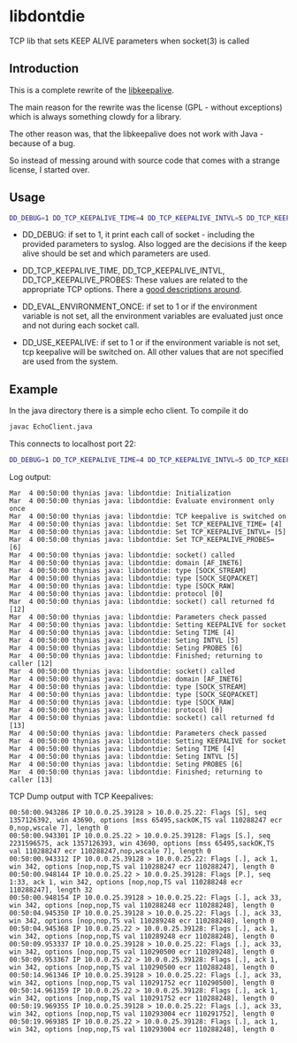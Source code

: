 # libdontdie
TCP lib that sets KEEP ALIVE parameters when socket(3) is called

## Introduction
This is a complete rewrite of the <a
href="http://libkeepalive.sourceforge.net">libkeepalive</a>.

The main reason for the rewrite was the license (GPL - without
exceptions) which is always something clowdy for a library.

The other reason was, that the libkeepalive does not work with Java -
because of a bug.

So instead of messing around with source code that comes with a
strange license, I started over.

## Usage

```bash
DD_DEBUG=1 DD_TCP_KEEPALIVE_TIME=4 DD_TCP_KEEPALIVE_INTVL=5 DD_TCP_KEEPALIVE_PROBES=6 LD_PRELOAD=/usr/lib/libdontdie.so java EchoClient 127.0.0.1 22
```

* DD_DEBUG: if set to 1, it print each call of socket - including the
  provided parameters to syslog.  Also logged are the decisions if the
  keep alive should be set and which parameters are used.

* DD_TCP_KEEPALIVE_TIME, DD_TCP_KEEPALIVE_INTVL,
  DD_TCP_KEEPALIVE_PROBES:
  These values are related to the appropriate TCP options.  There a
  <a
  href="http://tldp.org/HOWTO/TCP-Keepalive-HOWTO/usingkeepalive.html">good
  descriptions around</a>.

* DD_EVAL_ENVIRONMENT_ONCE: if set to 1 or if the environment variable
  is not set, all the environment variables are evaluated just once
  and not during each socket call.

* DD_USE_KEEPALIVE: if set to 1 or if the environment variable
  is not set, tcp keepalive will be switched on.  All other values
  that are not specified are used from the system.

## Example
In the java directory there is a simple echo client.  To compile it do

```bash
javac EchoClient.java
```

This connects to localhost port 22:

```bash
DD_DEBUG=1 DD_TCP_KEEPALIVE_TIME=4 DD_TCP_KEEPALIVE_INTVL=5 DD_TCP_KEEPALIVE_PROBES=6 LD_PRELOAD=/usr/lib/libdontdie.so java EchoClient 127.0.0.1 22
```

Log output:
```
Mar  4 00:50:00 thynias java: libdontdie: Initialization
Mar  4 00:50:00 thynias java: libdontdie: Evaluate environment only once
Mar  4 00:50:00 thynias java: libdontdie: TCP keepalive is switched on
Mar  4 00:50:00 thynias java: libdontdie: Set TCP_KEEPALIVE_TIME= [4]
Mar  4 00:50:00 thynias java: libdontdie: Set TCP_KEEPALIVE_INTVL= [5]
Mar  4 00:50:00 thynias java: libdontdie: Set TCP_KEEPALIVE_PROBES= [6]
Mar  4 00:50:00 thynias java: libdontdie: socket() called
Mar  4 00:50:00 thynias java: libdontdie: domain [AF_INET6]
Mar  4 00:50:00 thynias java: libdontdie: type [SOCK_STREAM]
Mar  4 00:50:00 thynias java: libdontdie: type [SOCK_SEQPACKET]
Mar  4 00:50:00 thynias java: libdontdie: type [SOCK_RAW]
Mar  4 00:50:00 thynias java: libdontdie: protocol [0]
Mar  4 00:50:00 thynias java: libdontdie: socket() call returned fd [12]
Mar  4 00:50:00 thynias java: libdontdie: Parameters check passed
Mar  4 00:50:00 thynias java: libdontdie: Setting KEEPALIVE for socket
Mar  4 00:50:00 thynias java: libdontdie: Seting TIME [4]
Mar  4 00:50:00 thynias java: libdontdie: Seting INTVL [5]
Mar  4 00:50:00 thynias java: libdontdie: Seting PROBES [6]
Mar  4 00:50:00 thynias java: libdontdie: Finished; returning to caller [12]
Mar  4 00:50:00 thynias java: libdontdie: socket() called
Mar  4 00:50:00 thynias java: libdontdie: domain [AF_INET6]
Mar  4 00:50:00 thynias java: libdontdie: type [SOCK_STREAM]
Mar  4 00:50:00 thynias java: libdontdie: type [SOCK_SEQPACKET]
Mar  4 00:50:00 thynias java: libdontdie: type [SOCK_RAW]
Mar  4 00:50:00 thynias java: libdontdie: protocol [0]
Mar  4 00:50:00 thynias java: libdontdie: socket() call returned fd [13]
Mar  4 00:50:00 thynias java: libdontdie: Parameters check passed
Mar  4 00:50:00 thynias java: libdontdie: Setting KEEPALIVE for socket
Mar  4 00:50:00 thynias java: libdontdie: Seting TIME [4]
Mar  4 00:50:00 thynias java: libdontdie: Seting INTVL [5]
Mar  4 00:50:00 thynias java: libdontdie: Seting PROBES [6]
Mar  4 00:50:00 thynias java: libdontdie: Finished; returning to caller [13]
```

TCP Dump output with TCP Keepalives:

```
00:50:00.943286 IP 10.0.0.25.39128 > 10.0.0.25.22: Flags [S], seq 1357126392, win 43690, options [mss 65495,sackOK,TS val 110288247 ecr 0,nop,wscale 7], length 0
00:50:00.943301 IP 10.0.0.25.22 > 10.0.0.25.39128: Flags [S.], seq 2231596575, ack 1357126393, win 43690, options [mss 65495,sackOK,TS val 110288247 ecr 110288247,nop,wscale 7], length 0
00:50:00.943312 IP 10.0.0.25.39128 > 10.0.0.25.22: Flags [.], ack 1, win 342, options [nop,nop,TS val 110288247 ecr 110288247], length 0
00:50:00.948144 IP 10.0.0.25.22 > 10.0.0.25.39128: Flags [P.], seq 1:33, ack 1, win 342, options [nop,nop,TS val 110288248 ecr 110288247], length 32
00:50:00.948154 IP 10.0.0.25.39128 > 10.0.0.25.22: Flags [.], ack 33, win 342, options [nop,nop,TS val 110288248 ecr 110288248], length 0
00:50:04.945350 IP 10.0.0.25.39128 > 10.0.0.25.22: Flags [.], ack 33, win 342, options [nop,nop,TS val 110289248 ecr 110288248], length 0
00:50:04.945368 IP 10.0.0.25.22 > 10.0.0.25.39128: Flags [.], ack 1, win 342, options [nop,nop,TS val 110289248 ecr 110288248], length 0
00:50:09.953337 IP 10.0.0.25.39128 > 10.0.0.25.22: Flags [.], ack 33, win 342, options [nop,nop,TS val 110290500 ecr 110289248], length 0
00:50:09.953367 IP 10.0.0.25.22 > 10.0.0.25.39128: Flags [.], ack 1, win 342, options [nop,nop,TS val 110290500 ecr 110288248], length 0
00:50:14.961346 IP 10.0.0.25.39128 > 10.0.0.25.22: Flags [.], ack 33, win 342, options [nop,nop,TS val 110291752 ecr 110290500], length 0
00:50:14.961359 IP 10.0.0.25.22 > 10.0.0.25.39128: Flags [.], ack 1, win 342, options [nop,nop,TS val 110291752 ecr 110288248], length 0
00:50:19.969355 IP 10.0.0.25.39128 > 10.0.0.25.22: Flags [.], ack 33, win 342, options [nop,nop,TS val 110293004 ecr 110291752], length 0
00:50:19.969385 IP 10.0.0.25.22 > 10.0.0.25.39128: Flags [.], ack 1, win 342, options [nop,nop,TS val 110293004 ecr 110288248], length 0

```